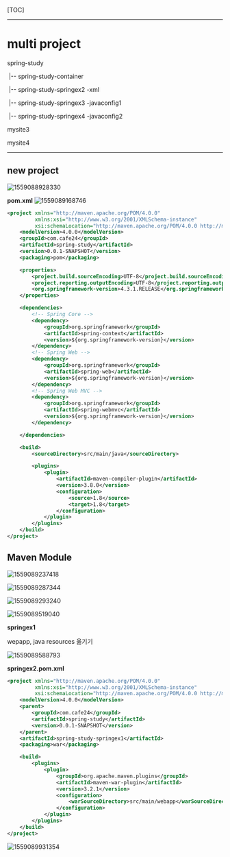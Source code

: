 [TOC]



---

# multi project

spring-study

​	|-- spring-study-container

​	|-- spring-study-springex2	 -xml

​	|-- spring-study-springex3	 -javaconfig1

​	|-- spring-study-springex4	 -javaconfig2



mysite3

mysite4

---

## new project

![1559088928330](assets/1559088928330.png)



**pom.xml** ![1559089168746](assets/1559089168746.png)

```xml
<project xmlns="http://maven.apache.org/POM/4.0.0"
         xmlns:xsi="http://www.w3.org/2001/XMLSchema-instance"
         xsi:schemaLocation="http://maven.apache.org/POM/4.0.0 http://maven.apache.org/xsd/maven-4.0.0.xsd">
    <modelVersion>4.0.0</modelVersion>
    <groupId>com.cafe24</groupId>
    <artifactId>spring-study</artifactId>
    <version>0.0.1-SNAPSHOT</version>
    <packaging>pom</packaging>

    <properties>
        <project.build.sourceEncoding>UTF-8</project.build.sourceEncoding>
        <project.reporting.outputEncoding>UTF-8</project.reporting.outputEncoding>
        <org.springframework-version>4.3.1.RELEASE</org.springframework-version>
    </properties>

    <dependencies>
        <!-- Spring Core -->
        <dependency>
            <groupId>org.springframework</groupId>
            <artifactId>spring-context</artifactId>
            <version>${org.springframework-version}</version>
        </dependency>
        <!-- Spring Web -->
        <dependency>
            <groupId>org.springframework</groupId>
            <artifactId>spring-web</artifactId>
            <version>${org.springframework-version}</version>
        </dependency>
        <!-- Spring Web MVC -->
        <dependency>
            <groupId>org.springframework</groupId>
            <artifactId>spring-webmvc</artifactId>
            <version>${org.springframework-version}</version>
        </dependency>

    </dependencies>

    <build>
        <sourceDirectory>src/main/java</sourceDirectory>

        <plugins>
            <plugin>
                <artifactId>maven-compiler-plugin</artifactId>
                <version>3.8.0</version>
                <configuration>
                    <source>1.8</source>
                    <target>1.8</target>
                </configuration>
            </plugin>
        </plugins>
    </build>
</project>
```

## Maven Module

![1559089237418](assets/1559089237418.png)

![1559089287344](assets/1559089287344.png)

![1559089293240](assets/1559089293240.png)

![1559089519040](assets/1559089519040.png)

**springex1**

wepapp, java resources 옮기기

![1559089588793](assets/1559089588793.png)

**springex2.pom.xml**

```xml
<project xmlns="http://maven.apache.org/POM/4.0.0"
         xmlns:xsi="http://www.w3.org/2001/XMLSchema-instance"
         xsi:schemaLocation="http://maven.apache.org/POM/4.0.0 http://maven.apache.org/xsd/maven-4.0.0.xsd">
    <modelVersion>4.0.0</modelVersion>
    <parent>
        <groupId>com.cafe24</groupId>
        <artifactId>spring-study</artifactId>
        <version>0.0.1-SNAPSHOT</version>
    </parent>
    <artifactId>spring-study-springex1</artifactId>
    <packaging>war</packaging>

    <build>
        <plugins> 
            <plugin>
                <groupId>org.apache.maven.plugins</groupId>
                <artifactId>maven-war-plugin</artifactId>
                <version>3.2.1</version>
                <configuration>
                    <warSourceDirectory>src/main/webapp</warSourceDirectory>
                </configuration>
            </plugin>
        </plugins>
    </build>
</project>
```

![1559089931354](assets/1559089931354.png)



